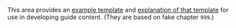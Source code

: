 This area provides an [example template](999-Foo_Testing/1-Testing_for_a_Cat_in_a_Box.md) and [explanation of that template](999-Foo_Testing/2-Template_Explanation.md) for use in developing guide content. (They are based on fake chapter `999`.)
